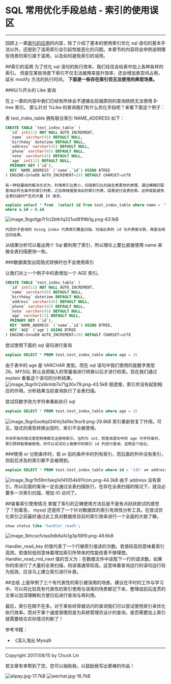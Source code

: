 # SQL 常用优化手段总结 - 索引的使用误区


---
回顾上一章[索引的应用](https://www.zybuluo.com/mikumikulch/note/750212)的内容，除了介绍了基本的使用索引优化 sql 语句的基本手法以外，还提到了滥用索引会引起性能恶化的问题。本章节的内容将会举例说明哪些场景的索引属于滥用，以及如何避免索引的误用。


##索引的滥用
为了优化 sql 语句的执行效率，我们往往会给表中加上各种各样的索引。
但是在某些场景下索引不仅无法被用来提升效率，还会增加表空间占用，延长 modify 方法的执行时间。
**下面是一些存在索引但无法使用的典型场景。**


###以%开头的 Like 查询

在上一章的内容中我们已经有所体会不遵循左前缀原则的查询统统无法使用 B-tree 索引。
那么针对 %Like 的查询我们有什么优化手段呢？来看下面这个例子：

表 test_index_table 拥有联合索引 NAME_ADDRESS 如下：

```sql
CREATE TABLE `test_index_table` (
  `id` int(11) NOT NULL AUTO_INCREMENT,
  `name` varchar(45) DEFAULT NULL,
  `birthday` datetime DEFAULT NULL,
  `address` varchar(45) DEFAULT NULL,
  `phone` varchar(45) DEFAULT NULL,
  `note` varchar(45) DEFAULT NULL,
  `age` int(11) DEFAULT NULL,
  PRIMARY KEY (`id`),
  KEY `NAME_ADDRESS` (`name`,`id`) USING BTREE
) ENGINE=InnoDB AUTO_INCREMENT=283 DEFAULT CHARSET=utf8
```
    有一种轻量级的解决方式为，利用索引比表小，扫描索引比扫描全表更快的原理，通过模糊匹配查询出符合条件的索引列表，之后再根据查询出的索引列表，回表进行连表检索。这样就能避免全表扫描时产生的大量 IO 请求。

```sql
explain select * from  (select id from test_index_table where name = '%四') as a, test_index_table as b
where a.id = b.id

```

![image_1bgofgp7r1ci2btk1q321ud81f4b1g.png-63.1kB][1]

    内层的子查询的 Using index 代表索引覆盖扫描。扫描出来的 id 与外表做关联，再查出相应的结果。
    
从结果分析可以看出两个 Sql 都利用了索引，所以理论上要比直接使用 name 来做全表扫描更快一些。

###数据类型出现隐式转换时也不会使用索引

让我们对上一个例子中的表增加一个 AGE 索引。
```sql
CREATE TABLE `test_index_table` (
  `id` int(11) NOT NULL AUTO_INCREMENT,
  `name` varchar(45) DEFAULT NULL,
  `birthday` datetime DEFAULT NULL,
  `address` varchar(45) DEFAULT NULL,
  `phone` varchar(45) DEFAULT NULL,
  `note` varchar(45) DEFAULT NULL,
  `age` varchar(11) DEFAULT NULL,
  PRIMARY KEY (`id`),
  KEY `NAME_ADDRESS` (`name`,`id`) USING BTREE,
  KEY `AGE` (`age`) USING BTREE
) ENGINE=InnoDB AUTO_INCREMENT=283 DEFAULT CHARSET=utf8
```
尝试使用下面的 sql 语句进行查询
```sql
explain SELECT * FROM test.test_index_table where age = 26
```
由于表中的 age 是 VARCHAR 类型。而在 sql 语句中我们使用的是数字类型 26。MYSQL 默认会把输入的常量值进行转换以后才进行检索。现在我们通过 explain 看看这个语句的分析结果。
![image_1bgr0r2s9inlnb7o71g30v79.png-43.5kB][2]
很遗憾，索引并没有起到相应的作用。分析结果当前查询执行了全表扫描。

尝试将数字改为字符串重新执行 sql
```sql
explain SELECT * FROM test.test_index_table where age = 26
```
![image_1bgr0uotkjd34hhj3a1lkc1ksr9.png-29.9kB][3]
索引重新恢复了作用。可见，隐式的类型转换出现时，索引不会被使用。

    并非所有的隐式类型转换都无法使用索引。当列为 int、而查询语句中的 age 为字符串时，索引照样能够被使用。你可以试试对上面表中的索引 id 列进行查询，证明这个结论。
    
###使用 or 分割条件时，若 or 前的条件中的列有索引，而后面的列中没有索引，则前后涉及的索引都不会被用到。

```sql
explain SELECT * FROM test.test_index_table where id = '145' or address = '北京'
```
![image_1bgr1h59m1skq1e141054k911cim.png-44.3kB][4]
由于 address 没有索引，所以后面的查询一定会通过全表扫描执行。在存在全表扫描的情况下，就没必要多一次索引扫描，增加 IO 访问了。


##查看索引使用情况
掌握了索引的正确使用方法后是不是有点跃跃欲试的感觉了？别着急， mysql 还提供了一个针对数据库的索引有效性分析工具。在尝试优化索引之前最好通过此工具对数据库目前的索引效率进行一个全面的大致了解。
```sql
show status like 'handler_read%';
```
![image_1bhcscfvtas9db6a1s1g3p1l8f9.png-49.6kB][5]

Handler_read_key 的值代表了一个行被索引值读的次数。若值较高则意味着索引高效。若值较低则意味着增加索引所带来的性能改善不够理想。Handler_read_rnd_next 值的含义为：在数据文件中读取下一行的请求数。如果你的库进行了大量的全表扫描，则该值通常较高。这意味着查询运行的语句运行较为低效，应该马上建立索引进行补救。


##总结
上面举例了三个有代表性的索引被误用的场景。建议在平时的工作与学习中，可以将比较具有代表性的索引使用与误用的场景都记下来，整理成前后连贯的文章以加深理解和方便日后进行查询与再利用。

最后，索引在精不在多。对于某些经常被访问的查询我们可以尝试使用索引来优化执行效率。而对于某个速度很慢但是为系统管理员设计的查询，是否需要加上索引就需要结合实际情况判断了！


参考书籍：
- 《深入浅出 Mysql》

---

Copyright 2017/08/15 by Chuck Lin

若文章有幸帮到了您，您可以捐助我，以鼓励我写出更棒的作品！

![alipay.jpg-17.7kB][99]
![wechat.jpg-16.7kB][98]


[99]: http://static.zybuluo.com/mikumikulch/6g65s5tsspdmsk87a8ariszo/alipay.jpg
[98]: http://static.zybuluo.com/mikumikulch/rk5hldgo4wi9fv23xu3vm8pf/wechat.jpg






    



  [1]: http://static.zybuluo.com/mikumikulch/7u8flbxq88o7dxnx9kgzji25/image_1bgofgp7r1ci2btk1q321ud81f4b1g.png
  [2]: http://static.zybuluo.com/mikumikulch/kvhx1z2hj5wt6a8e64zhvj0p/image_1bgr0r2s9inlnb7o71g30v79.png
  [3]: http://static.zybuluo.com/mikumikulch/hdf0iuezwpfpktiw127i8hff/image_1bgr0uotkjd34hhj3a1lkc1ksr9.png
  [4]: http://static.zybuluo.com/mikumikulch/3we8nh5pni28clxayqvujuuo/image_1bgr1h59m1skq1e141054k911cim.png
  [5]: http://static.zybuluo.com/mikumikulch/inaqs9cqp81ii5eqwcfdswfn/image_1bhcscfvtas9db6a1s1g3p1l8f9.png